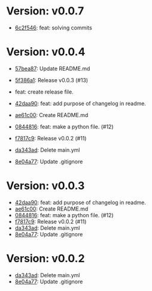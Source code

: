 # Version: v0.0.7

* [6c2f546](https://github.com/johanv26/my-store/commit/6c2f5468ffcd2df1db20f0f5d477f2706b2a7e51): feat: solving commits


# Version: v0.0.4

* [57bea87](https://github.com/johanv26/my-store/commit/57bea879e4466e5c19211c563905f0d7d3e2fced): Update README.md
* [5f386a1](https://github.com/johanv26/my-store/commit/5f386a1fc614e73f39ed8bfd73756af6956c612c): Release v0.0.3 (#13)

* feat: create release file.
* [42daa90](https://github.com/johanv26/my-store/commit/42daa90d980ab4cf71bb3d97ebff8cd51aa7a127): feat: add purpose of changelog in readme.
* [ae61c00](https://github.com/johanv26/my-store/commit/ae61c00fa7353f375f16a08596b3979aa40d9689): Create README.md
* [0844816](https://github.com/johanv26/my-store/commit/084481693326988e355d1c88dd81a2a8c6aaab2e): feat: make a python file. (#12)
* [f7817c9](https://github.com/johanv26/my-store/commit/f7817c9019dc31f336e96ef472dec17971c21a90): Release v0.0.2 (#11)
* [da343ad](https://github.com/johanv26/my-store/commit/da343ad6c6410910c9cc2c9a93f0563f7f52197a): Delete main.yml
* [8e04a77](https://github.com/johanv26/my-store/commit/8e04a77ef2d7aff4cf9ab18e1e32b3e6c0efe0c9): Update .gitignore


# Version: v0.0.3

* [42daa90](https://github.com/johanv26/my-store/commit/42daa90d980ab4cf71bb3d97ebff8cd51aa7a127): feat: add purpose of changelog in readme.
* [ae61c00](https://github.com/johanv26/my-store/commit/ae61c00fa7353f375f16a08596b3979aa40d9689): Create README.md
* [0844816](https://github.com/johanv26/my-store/commit/084481693326988e355d1c88dd81a2a8c6aaab2e): feat: make a python file. (#12)
* [f7817c9](https://github.com/johanv26/my-store/commit/f7817c9019dc31f336e96ef472dec17971c21a90): Release v0.0.2 (#11)
* [da343ad](https://github.com/johanv26/my-store/commit/da343ad6c6410910c9cc2c9a93f0563f7f52197a): Delete main.yml
* [8e04a77](https://github.com/johanv26/my-store/commit/8e04a77ef2d7aff4cf9ab18e1e32b3e6c0efe0c9): Update .gitignore


# Version: v0.0.2

* [da343ad](https://github.com/johanv26/my-store/commit/da343ad6c6410910c9cc2c9a93f0563f7f52197a): Delete main.yml
* [8e04a77](https://github.com/johanv26/my-store/commit/8e04a77ef2d7aff4cf9ab18e1e32b3e6c0efe0c9): Update .gitignore
